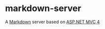 markdown-server
===============

A [Markdown](http://daringfireball.net/projects/markdown) server based on [ASP.NET MVC 4](http://www.asp.net/mvc/mvc4)
